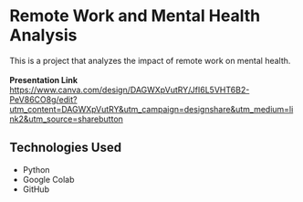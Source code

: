 # Remote Work and Mental Health Analysis

This is a project that analyzes the impact of remote work on mental health.
<br>
<br>
**Presentation Link**
<br>
https://www.canva.com/design/DAGWXpVutRY/JfI6L5VHT6B2-PeV86CO8g/edit?utm_content=DAGWXpVutRY&utm_campaign=designshare&utm_medium=link2&utm_source=sharebutton

## Technologies Used
- Python
- Google Colab
- GitHub

